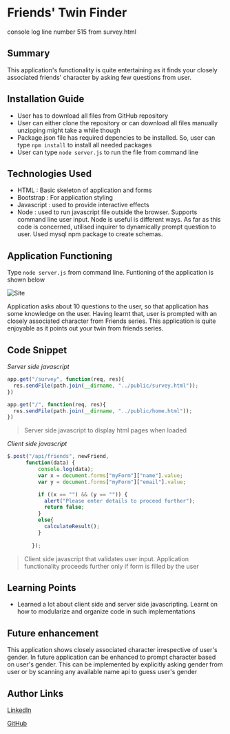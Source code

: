# Friends' Twin Finder
console log line number 515 from survey.html
## Summary
This application's functionality is quite entertaining as it finds your closely associated friends' character by asking few questions from user.

## Installation Guide
* User has to download all files from GitHub repository
* User can either clone the repository or can download all files manually unzipping might take a while though
* Package.json file has required depencies to be installed. So, user can type `npm install` to install all needed packages
* User can type `node server.js` to run the file from command line

## Technologies Used
- HTML : Basic skeleton of application and forms
- Bootstrap : For application styling
- Javascript : used to provide interactive effects
- Node : used to run javascript file outside the browser. Supports command line user input. Node is useful is different ways. As
far as this code is concerned, utilised inquirer to dynamically prompt question to user. Used mysql npm package to create schemas.

## Application Functioning
Type `node server.js` from command line. Funtioning of the application is shown below

![Site](gifs/FriendFinder.gif)

Application asks about 10 questions to the user, so that application has some knowledge on the user. Having learnt that, user is prompted with an closely associated character from Friends series. This application is quite enjoyable as it points out your twin from friends series.

## Code Snippet
*Server side javascript*

```Javascript
app.get("/survey", function(req, res){
  res.sendFile(path.join(__dirname, "../public/survey.html"));
})

app.get("/", function(req, res){
  res.sendFile(path.join(__dirname, "../public/home.html"));
})
```
>Server side javascript to display html pages when loaded

*Client side javascript*

```Javascript
$.post("/api/friends", newFriend,
      function(data) {
          console.log(data);
          var x = document.forms["myForm"]["name"].value;
          var y = document.forms["myForm"]["email"].value;

          if ((x == "") && (y == "")) {
            alert("Please enter details to proceed further");
            return false;
          }
          else{
            calculateResult();
          }
          
        });
```
>Client side javascript that validates user input. Application functionality proceeds further only if form is filled by the user

## Learning Points
* Learned a lot about client side and server side javascripting. Learnt on how to modularize and organize code in such implementations

## Future enhancement
This application shows closely associated character irrespective of user's gender. In future application can be enhanced to prompt character based on user's gender. This can be implemented by explicitly asking gender from user or by scanning any available name api to guess user's gender

## Author Links
[LinkedIn](https://www.linkedin.com/in/mahisha-gunasekaran-0a780a88/)

[GitHub](https://github.com/Mahi-Mani)
